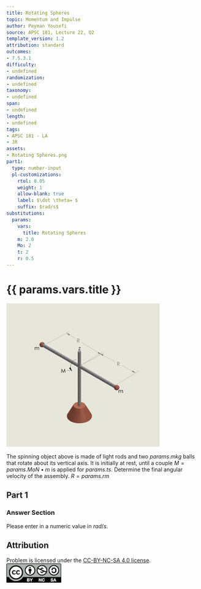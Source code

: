 ```yaml
---
title: Rotating Spheres
topic: Momentum and Impulse
author: Peyman Yousefi
source: APSC 181, Lecture 22, Q2
template_version: 1.2
attribution: standard
outcomes:
- 7.5.3.1
difficulty:
- undefined
randomization:
- undefined
taxonomy:
- undefined
span:
- undefined
length:
- undefined
tags:
- APSC 181 - LA
- JR
assets:
- Rotating Spheres.png
part1:
  type: number-input
  pl-customizations:
    rtol: 0.05
    weight: 1
    allow-blank: true
    label: $\dot \theta= $
    suffix: $rad/s$
substitutions:
  params:
    vars:
      title: Rotating Spheres
    m: 2.8
    Mo: 2
    t: 2
    r: 0.5
---
```

# {{ params.vars.title }}
<img src="Rotating Spheres.png" width=400>

The spinning object above is made of light rods and two ${{params.m}}kg$ balls that rotate about its vertical axis.
It is initially at rest, until a couple $M = {{params.Mo}} N \bullet m$ is applied for ${{params.t}}s$.
Determine the final angular velocity of the assembly.
$R = {{params.r}}m$

## Part 1

### Answer Section

Please enter in a numeric value in $rad/s$.

## Attribution

Problem is licensed under the [CC-BY-NC-SA 4.0 license](https://creativecommons.org/licenses/by-nc-sa/4.0/).<br> ![The Creative Commons 4.0 license requiring attribution-BY, non-commercial-NC, and share-alike-SA license.](https://raw.githubusercontent.com/firasm/bits/master/by-nc-sa.png)